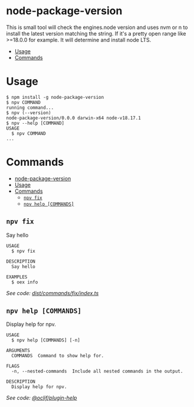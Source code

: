 node-package-version
=================

This is small tool will check the engines.node version and uses nvm or n to install the latest version matching the string.
If it's a pretty open range like >=18.0.0 for example. It will determine and install node LTS.  


<!-- toc -->
* [Usage](#usage)
* [Commands](#commands)
<!-- tocstop -->
# Usage
<!-- usage -->
```sh-session
$ npm install -g node-package-version
$ npv COMMAND
running command...
$ npv (--version)
node-package-version/0.0.0 darwin-x64 node-v18.17.1
$ npv --help [COMMAND]
USAGE
  $ npv COMMAND
...
```
<!-- usagestop -->
# Commands
<!-- commands -->
- [node-package-version](#node-package-version)
- [Usage](#usage)
- [Commands](#commands)
  - [`npv fix`](#npv-fix)
  - [`npv help [COMMANDS]`](#npv-help-commands)

## `npv fix`

Say hello

```
USAGE
  $ npv fix

DESCRIPTION
  Say hello

EXAMPLES
  $ oex info
```

_See code: [dist/commands/fix/index.ts](https://github.com/tzdesign/node-package-version/blob/v0.0.0/dist/commands/fix/index.ts)_

## `npv help [COMMANDS]`

Display help for npv.

```
USAGE
  $ npv help [COMMANDS] [-n]

ARGUMENTS
  COMMANDS  Command to show help for.

FLAGS
  -n, --nested-commands  Include all nested commands in the output.

DESCRIPTION
  Display help for npv.
```

_See code: [@oclif/plugin-help](https://github.com/oclif/plugin-help/blob/v5.2.15/src/commands/help.ts)_
<!-- commandsstop -->
